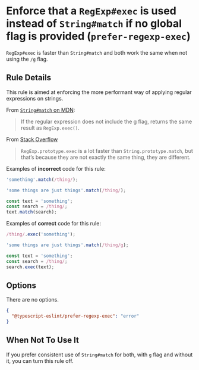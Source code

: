 # Enforce that a `RegExp#exec` is used instead of `String#match` if no global flag is provided (`prefer-regexp-exec`)

`RegExp#exec` is faster than `String#match` and both work the same when not using the `/g` flag.

## Rule Details

This rule is aimed at enforcing the more performant way of applying regular expressions on strings.

From [`String#match` on MDN](https://developer.mozilla.org/en-US/docs/Web/JavaScript/Reference/Global_Objects/String/match):

> If the regular expression does not include the g flag, returns the same result as `RegExp.exec()`.

From [Stack Overflow](https://stackoverflow.com/questions/9214754/what-is-the-difference-between-regexp-s-exec-function-and-string-s-match-fun)

> `RegExp.prototype.exec` is a lot faster than `String.prototype.match`, but that’s because they are not exactly the same thing, they are different.

Examples of **incorrect** code for this rule:

```ts
'something'.match(/thing/);

'some things are just things'.match(/thing/);

const text = 'something';
const search = /thing/;
text.match(search);
```

Examples of **correct** code for this rule:

```ts
/thing/.exec('something');

'some things are just things'.match(/thing/g);

const text = 'something';
const search = /thing/;
search.exec(text);
```

## Options

There are no options.

```json
{
  "@typescript-eslint/prefer-regexp-exec": "error"
}
```

## When Not To Use It

If you prefer consistent use of `String#match` for both, with `g` flag and without it, you can turn this rule off.
